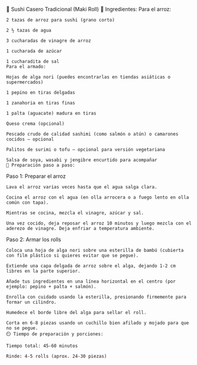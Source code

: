 🍣 Sushi Casero Tradicional (Maki Roll)
🍚 Ingredientes:
Para el arroz:

    2 tazas de arroz para sushi (grano corto)

    2 ½ tazas de agua

    3 cucharadas de vinagre de arroz

    1 cucharada de azúcar

    1 cucharadita de sal
    Para el armado:

    Hojas de alga nori (puedes encontrarlas en tiendas asiáticas o supermercados)

    1 pepino en tiras delgadas

    1 zanahoria en tiras finas

    1 palta (aguacate) madura en tiras

    Queso crema (opcional)

    Pescado crudo de calidad sashimi (como salmón o atún) o camarones cocidos – opcional

    Palitos de surimi o tofu – opcional para versión vegetariana

    Salsa de soya, wasabi y jengibre encurtido para acompañar
    🍱 Preparación paso a paso:
Paso 1: Preparar el arroz

    Lava el arroz varias veces hasta que el agua salga clara.

    Cocina el arroz con el agua (en olla arrocera o a fuego lento en olla común con tapa).

    Mientras se cocina, mezcla el vinagre, azúcar y sal.

    Una vez cocido, deja reposar el arroz 10 minutos y luego mezcla con el aderezo de vinagre. Deja enfriar a temperatura ambiente.

Paso 2: Armar los rolls

    Coloca una hoja de alga nori sobre una esterilla de bambú (cubierta con film plástico si quieres evitar que se pegue).

    Extiende una capa delgada de arroz sobre el alga, dejando 1-2 cm libres en la parte superior.

    Añade tus ingredientes en una línea horizontal en el centro (por ejemplo: pepino + palta + salmón).

    Enrolla con cuidado usando la esterilla, presionando firmemente para formar un cilindro.

    Humedece el borde libre del alga para sellar el roll.

    Corta en 6-8 piezas usando un cuchillo bien afilado y mojado para que no se pegue.
    ⏲️ Tiempo de preparación y porciones:

    Tiempo total: 45-60 minutos

    Rinde: 4-5 rolls (aprox. 24-30 piezas)